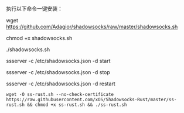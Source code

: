 执行以下命令一键安装：

wget https://github.com/Adagior/shadowsocks/raw/master/shadowsocks.sh

chmod +x shadowsocks.sh

./shadowsocks.sh



ssserver -c /etc/shadowsocks.json -d start

ssserver -c /etc/shadowsocks.json -d stop

ssserver -c /etc/shadowsocks.json -d restart


```
wget -O ss-rust.sh --no-check-certificate https://raw.githubusercontent.com/xOS/Shadowsocks-Rust/master/ss-rust.sh && chmod +x ss-rust.sh && ./ss-rust.sh
```
